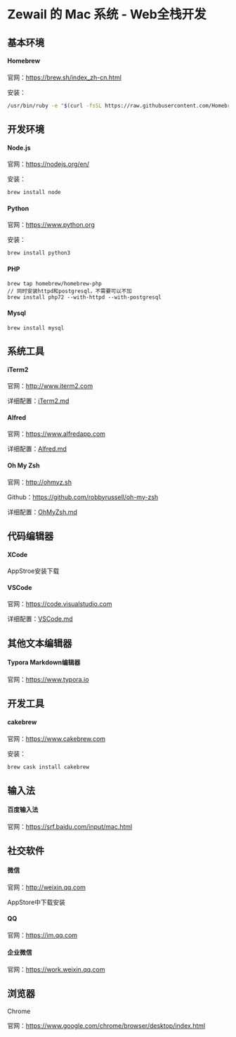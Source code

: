 # Zewail 的 Mac 系统 - Web全栈开发

## 基本环境

#### Homebrew

官网：https://brew.sh/index_zh-cn.html

安装：

```bash
/usr/bin/ruby -e "$(curl -fsSL https://raw.githubusercontent.com/Homebrew/install/master/install)"
```



## 开发环境

#### Node.js

官网：https://nodejs.org/en/

安装：

```bash
brew install node
```

#### Python

官网：https://www.python.org

安装：

```bash
brew install python3
```

#### PHP

```
brew tap homebrew/homebrew-php
// 同时安装httpd和postgresql，不需要可以不加
brew install php72 --with-httpd --with-postgresql
```

#### Mysql

```
brew install mysql
```



## 系统工具

#### iTerm2

官网：http://www.iterm2.com

详细配置：[iTerm2.md](iTerm2.md)

#### Alfred

官网：https://www.alfredapp.com

详细配置：[Alfred.md](Alfred.md)

#### Oh My Zsh

官网：http://ohmyz.sh

Github：https://github.com/robbyrussell/oh-my-zsh

详细配置：[OhMyZsh.md](OhMyZsh.md)



## 代码编辑器

#### XCode

AppStroe安装下载

#### VSCode

官网：https://code.visualstudio.com

详细配置：[VSCode.md](VSCode.md)



## 其他文本编辑器

#### Typora Markdown编辑器

官网：https://www.typora.io



## 开发工具

#### cakebrew

官网：https://www.cakebrew.com

安装：

```bash
brew cask install cakebrew
```



## 输入法

#### 百度输入法

官网：https://srf.baidu.com/input/mac.html



## 社交软件

#### 微信

官网：http://weixin.qq.com

AppStore中下载安装

#### QQ

官网：https://im.qq.com

#### 企业微信

官网：https://work.weixin.qq.com



## 浏览器

Chrome

官网：https://www.google.com/chrome/browser/desktop/index.html